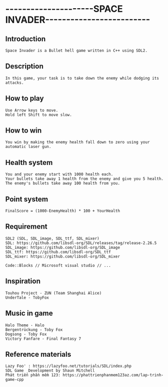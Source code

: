 # **---------------------SPACE INVADER-------------------------** #



## Introduction ##

	Space Invader is a Bullet hell game written in C++ using SDL2.
	
## Description ##

	In this game, your task is to take down the enemy while dodging its attacks.
 
## How to play ##

	Use Arrow keys to move.
	Hold left Shift to move slow.
 
## How to win ##

	You win by making the enemy health fall down to zero using your automatic laser gun.
 
## Health system ##

 	You and your enemy start with 1000 health each.
	Your bullets take away 1 health from the enemy and give you 5 health.
 	The enemy's bullets take away 100 health from you.
 
## Point system ##

	FinalScore = (1000-EnemyHealth) * 100 + YourHealth
	
## Requirement ##

	SDL2 (SDL, SDL_image, SDL_ttf, SDL_mixer)
	SDL: https://github.com/libsdl-org/SDL/releases/tag/release-2.26.5
	SDL_image: https://github.com/libsdl-org/SDL_image
	SDL_ttf: https://github.com/libsdl-org/SDL_ttf
	SDL_mixer: https://github.com/libsdl-org/SDL_mixer
	
	Code::Blocks // Microsoft visual studio // ...
	
## Inspiration ##

	Touhou Project - ZUN (Team Shanghai Alice)
	UnderTale - TobyFox
	
## Music in game ##

	Halo Theme - Halo
	Bergentrückung - Toby Fox
	Dogsong - Toby Fox
	Victory Fanfare - Final Fantasy 7
	
## Reference materials ##

	Lazy Foo' : https://lazyfoo.net/tutorials/SDL/index.php
	SDL Game  Development by Shaun Mitchell
	Phát triển phần mềm 123: https://phattrienphanmem123az.com/lap-trinh-game-cpp
